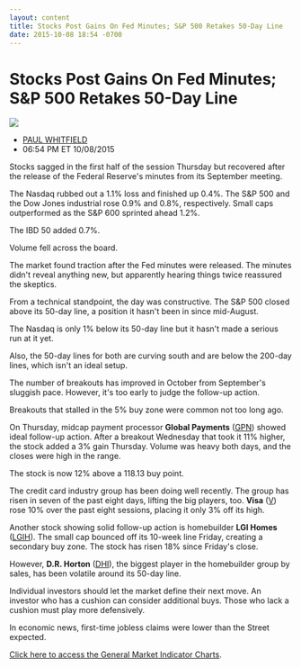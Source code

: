 ```yaml
---
layout: content
title: Stocks Post Gains On Fed Minutes; S&P 500 Retakes 50-Day Line
date: 2015-10-08 18:54 -0700
---
```



Stocks Post Gains On Fed Minutes; S&P 500 Retakes 50-Day Line
==============================================================


![](https://www.investors.com/wp-content/uploads/ibd-migrated-images/MPv_151009_635799147464933174.png)

* [PAUL WHITFIELD](https://www.investors.com/author/whitfieldp/ "Posts by PAUL WHITFIELD")
* 06:54 PM ET 10/08/2015




  

Stocks sagged in the first half of the session Thursday but recovered after the release of the Federal Reserve's minutes from its September meeting.

  

The Nasdaq rubbed out a 1.1% loss and finished up 0.4%. The S&P 500 and the Dow Jones industrial rose 0.9% and 0.8%, respectively. Small caps outperformed as the S&P 600 sprinted ahead 1.2%.

  

The IBD 50 added 0.7%.

  

Volume fell across the board.

  

The market found traction after the Fed minutes were released. The minutes didn't reveal anything new, but apparently hearing things twice reassured the skeptics.

  

From a technical standpoint, the day was constructive. The S&P 500 closed above its 50-day line, a position it hasn't been in since mid-August.

  

The Nasdaq is only 1% below its 50-day line but it hasn't made a serious run at it yet.

  

Also, the 50-day lines for both are curving south and are below the 200-day lines, which isn't an ideal setup.

  

The number of breakouts has improved in October from September's sluggish pace. However, it's too early to judge the follow-up action.

  

Breakouts that stalled in the 5% buy zone were common not too long ago.

  

On Thursday, midcap payment processor **Global Payments** ([GPN](https://research.investors.com/quote.aspx?symbol=GPN)) showed ideal follow-up action. After a breakout Wednesday that took it 11% higher, the stock added a 3% gain Thursday. Volume was heavy both days, and the closes were high in the range.

  

The stock is now 12% above a 118.13 buy point.

  

The credit card industry group has been doing well recently. The group has risen in seven of the past eight days, lifting the big players, too. **Visa** ([V](https://research.investors.com/quote.aspx?symbol=V)) rose 10% over the past eight sessions, placing it only 3% off its high.

  

Another stock showing solid follow-up action is homebuilder **LGI Homes** ([LGIH](https://research.investors.com/quote.aspx?symbol=LGIH)). The small cap bounced off its 10-week line Friday, creating a secondary buy zone. The stock has risen 18% since Friday's close.

  

However, **D.R. Horton** ([DHI](https://research.investors.com/quote.aspx?symbol=DHI)), the biggest player in the homebuilder group by sales, has been volatile around its 50-day line.

  

Individual investors should let the market define their next move. An investor who has a cushion can consider additional buys. Those who lack a cushion must play more defensively.

  

In economic news, first-time jobless claims were lower than the Street expected.

  

[Click here to access the General Market Indicator Charts](https://www.investors.com/pdf/GMI_100915.pdf).




